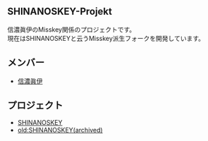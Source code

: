 ## SHINANOSKEY-Projekt
信濃眞伊のMisskey関係のプロジェクトです。  
現在はSHINANOSKEYと云うMisskey派生フォークを開発しています。  
## メンバー
- [信濃眞伊](https://github.com/DA-TENSHI)
## プロジェクト
- [SHINANOSKEY](https://github.com/SHINANOSKEY-Projekt/SHINANOSKEY)
- [old:SHINANOSKEY(archived)](https://github.com/DA-TENSHI/SHINANOSKEY)
